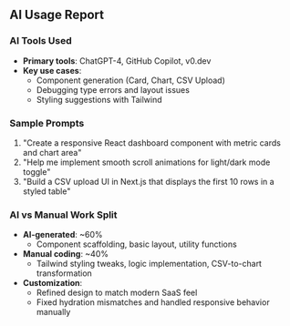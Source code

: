 

##  AI Usage Report

### AI Tools Used
- **Primary tools**: ChatGPT-4, GitHub Copilot, v0.dev
- **Key use cases**:
  - Component generation (Card, Chart, CSV Upload)
  - Debugging type errors and layout issues
  - Styling suggestions with Tailwind

### Sample Prompts
1. "Create a responsive React dashboard component with metric cards and chart area"
2. "Help me implement smooth scroll animations for light/dark mode toggle"
3. "Build a CSV upload UI in Next.js that displays the first 10 rows in a styled table"

### AI vs Manual Work Split
- **AI-generated**: ~60%
  - Component scaffolding, basic layout, utility functions
- **Manual coding**: ~40%
  - Tailwind styling tweaks, logic implementation, CSV-to-chart transformation
- **Customization**:
  - Refined design to match modern SaaS feel
  - Fixed hydration mismatches and handled responsive behavior manually
